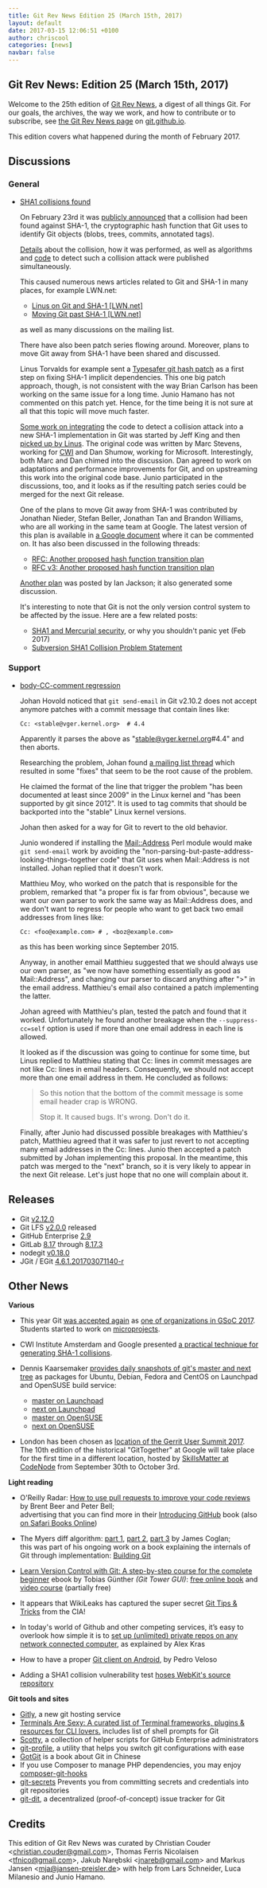 ```yaml
---
title: Git Rev News Edition 25 (March 15th, 2017)
layout: default
date: 2017-03-15 12:06:51 +0100
author: chriscool
categories: [news]
navbar: false
---
```


## Git Rev News: Edition 25 (March 15th, 2017)

Welcome to the 25th edition of [Git Rev News](https://git.github.io/rev_news/rev_news/),
a digest of all things Git. For our goals, the archives, the way we work, and how to contribute or to
subscribe, see [the Git Rev News page](https://git.github.io/rev_news/rev_news/) on [git.github.io](http://git.github.io).

This edition covers what happened during the month of February 2017.

## Discussions

### General

* [SHA1 collisions found](https://public-inbox.org/git/20170223164306.spg2avxzukkggrpb@kitenet.net/)

  On February 23rd it was [publicly announced](https://security.googleblog.com/2017/02/announcing-first-sha1-collision.html)
  that a collision had been found against SHA-1, the cryptographic hash
  function that Git uses to identify Git objects (blobs, trees, commits,
  annotated tags).

  [Details](https://shattered.it/) about the collision, how it was
  performed, as well as algorithms and [code](https://github.com/cr-marcstevens/sha1collisiondetection)
  to detect such a collision attack were published simultaneously.

  This caused numerous news articles related to Git and SHA-1 in many
  places, for example LWN.net:

  - [Linus on Git and SHA-1 \[LWN.net\]](https://lwn.net/Articles/715621/)
  - [Moving Git past SHA-1 \[LWN.net\]](https://lwn.net/Articles/715716/)

  as well as many discussions on the mailing list.

  There have also been patch series flowing around. Moreover, plans to move Git
  away from SHA-1 have been shared and discussed.

  Linus Torvalds for example sent a
  [Typesafer git hash patch](https://public-inbox.org/git/CA+55aFxYs1zp2c-UPe8EfshNNOxRVxZ2H+ipsnG489NBsE+DLQ@mail.gmail.com/)
  as a first step on fixing SHA-1 implicit dependencies. This one big
  patch approach, though, is not consistent with the way Brian Carlson has
  been working on the same issue for a long time. Junio Hamano has
  not commented on this patch yet. Hence, for the time being it is not sure at all that
  this topic will move much faster.

  [Some work on integrating](http://public-inbox.org/git/20170223230536.tdmtsn46e4lnrimx@sigill.intra.peff.net/)
  the code to detect a collision attack into a new
  SHA-1 implementation in Git was started by Jeff King and
  then [picked up by Linus](http://public-inbox.org/git/alpine.LFD.2.20.1702281621050.22202@i7.lan/).
  The original code was written by Marc Stevens, working for
  [CWI](https://www.cwi.nl/research-groups/Cryptology) and Dan Shumow,
  working for Microsoft. Interestingly, both Marc and Dan chimed into the
  discussion. Dan agreed to work on adaptations and performance
  improvements for Git, and on upstreaming this work into the original
  code base.
  Junio participated in the discussions, too, and it looks as if the
  resulting patch series could be merged for the next Git release.

  One of the plans to move Git away from SHA-1 was contributed by
  Jonathan Nieder, Stefan Beller, Jonathan Tan and Brandon
  Williams, who are all working in the same team at Google. The latest
  version of this plan is available in
  [a Google document](https://goo.gl/gh2Mzc) where it can be commented
  on. It has also been discussed in the following threads:

  - [RFC: Another proposed hash function transition plan](https://public-inbox.org/git/20170304011251.GA26789@aiede.mtv.corp.google.com/)
  - [RFC v3: Another proposed hash function transition plan](https://public-inbox.org/git/20170307001709.GC26789@aiede.mtv.corp.google.com/)

  [Another plan](http://public-inbox.org/git/22708.8913.864049.452252@chiark.greenend.org.uk/)
  was posted by Ian Jackson; it also generated some discussion.

  It's interesting to note that Git is not the only version control
  system to be affected by the issue. Here are a few related posts:

  - [SHA1 and Mercurial security](https://www.mercurial-scm.org/wiki/mpm/SHA1), or why you shouldn't panic yet (Feb 2017)
  - [Subversion SHA1 Collision Problem Statement](http://blogs.collab.net/subversion/subversion-sha1-collision-problem-statement-prevention-remediation-options)

<!---
### Reviews
-->

### Support

* [body-CC-comment regression](https://public-inbox.org/git/20170216174924.GB2625@localhost/)

  Johan Hovold noticed that `git send-email` in Git v2.10.2 does not
  accept anymore patches with a commit message that contain lines like:

  ```
  Cc: <stable@vger.kernel.org>	# 4.4
  ```

  Apparently it parses the above as "stable@vger.kernel.org#4.4" and
  then aborts.

  Researching the problem, Johan found
  [a mailing list thread](https://public-inbox.org/git/vpqmvi8n71g.fsf@anie.imag.fr/)
  which resulted in some "fixes" that seem to be the root cause of the
  problem.

  He claimed the format of the line that trigger the problem
  "has been documented at least since 2009" in the Linux kernel and "has
  been supported by git since 2012". It is used to tag commits that
  should be backported into the "stable" Linux kernel versions.

  Johan then asked for a way for Git to revert to the old behavior.

  Junio wondered if installing the [Mail::Address](http://search.cpan.org/search?query=Mail%3A%3AAddress&mode=module) Perl module
  would make `git send-email` work by avoiding the
  "non-parsing-but-paste-address-looking-things-together code" that Git
  uses when Mail::Address is not installed. Johan replied that it
  doesn't work.

  Matthieu Moy, who worked on the patch that is responsible for the
  problem, remarked that "a proper fix is far from obvious", because we
  want our own parser to work the same way as Mail::Address does,
  and we don't want to regress for people who want to get back
  two email addresses from lines like:

  ```
  Cc: <foo@example.com> # , <boz@example.com>
  ```

  as this has been working since September 2015.

  Anyway, in another email Matthieu suggested that we should always use our
  own parser, as "we now have something essentially as good as
  Mail::Address", and changing our parser to discard anything after ">"
  in the email address. Matthieu's email also contained a patch
  implementing the latter.

  Johan agreed with Matthieu's plan, tested the patch and found that it
  worked. Unfortunately he found another breakage when the
  `--suppress-cc=self` option is used if more than one email address in
  each line is allowed.

  It looked as if the discussion was going to continue for some time, but
  Linus replied to Matthieu stating that Cc: lines in commit messages are
  not like Cc: lines in email headers. Consequently, we should not accept
  more than one email address in them. He concluded as follows:

  > So this notion that the bottom of the commit message is some email
  > header crap is WRONG.
  >
  > Stop it. It caused bugs. It's wrong. Don't do it.

  Finally, after Junio had discussed possible breakages with Matthieu's
  patch, Matthieu agreed that it was safer to just revert to not
  accepting many email addresses in the Cc: lines. Junio then accepted a
  patch submitted by Johan implementing this proposal.
  In the meantime, this patch was merged to the "next" branch,
  so it is very likely to appear in the next Git release.
  Let's just hope that no one will complain about it.

## Releases

* Git [v2.12.0](http://public-inbox.org/git/xmqqd1e72xs5.fsf@gitster.mtv.corp.google.com/)
* Git LFS [v2.0.0](https://github.com/blog/2328-git-lfs-2-0-0-released) released
* GitHub Enterprise [2.9](https://github.com/blog/2326-github-enterprise-2-9-is-here-with-pull-request-improvements-organization-wide-projects-and-google-cloud-platform-support)
* GitLab [8.17](https://about.gitlab.com/2017/02/22/gitlab-8-17-released/) through [8.17.3](https://about.gitlab.com/2017/03/10/gitlab-8-dot-17-dot-3-released/)
* nodegit [v0.18.0](https://github.com/nodegit/nodegit/releases/tag/v0.18.0)
* JGit / EGit [4.6.1.201703071140-r](http://dev.eclipse.org/mhonarc/lists/jgit-dev/msg03301.html)

## Other News

__Various__

* This year Git [was accepted again](http://public-inbox.org/git/CAP8UFD1+Yn8W3YXF6Wn3=7Kiim9h6WtK7cqDu1G0uF8+CuORQg@mail.gmail.com/) as
[one of organizations in GSoC 2017](https://summerofcode.withgoogle.com/organizations/5465129203269632/).
Students started to work on [microprojects](https://git.github.io/SoC-2017-Microprojects/).

* CWI Institute Amsterdam and Google presented [a practical technique for generating SHA-1 collisions](https://security.googleblog.com/2017/02/announcing-first-sha1-collision.html).

* Dennis Kaarsemaker [provides daily snapshots of git's master and next tree](http://public-inbox.org/git/1488208102.10235.3.camel@kaarsemaker.net/)
  as packages for Ubuntu, Debian, Fedora and CentOS on Launchpad and OpenSUSE build service:
   - [master on Launchpad](https://launchpad.net/~dennis/+archive/ubuntu/git-master)
   - [next on Launchpad](https://launchpad.net/~dennis/+archive/ubuntu/git-next)
   - [master on OpenSUSE](https://build.opensuse.org/project/show/home:seveas:git-master)
   - [next on OpenSUSE](https://build.opensuse.org/project/show/home:seveas:git-next)

* London has been chosen as [location of the Gerrit User Summit 2017](https://gitenterprise.me/2017/03/09/london-to-host-gerrit-user-summit-2017/). The 10th edition of the historical "GitTogether" at Google will take
place for the first time in a different location, hosted by [SkillsMatter at CodeNode](https://www.google.com/maps/search/Skills+Matter+%7C+CodeNode,+10+South+Place,+London,+EC2M+7EB,+GB/@51.5185967,-0.0882515,17z/data=!3m1!4b1) from September 30th to October 3rd.

__Light reading__

* O'Reilly Radar: [How to use pull requests to improve your code reviews](https://www.oreilly.com/ideas/how-to-use-pull-requests-to-improve-your-code-reviews) by Brent Beer and Peter Bell;  
  advertising that you can find more in their [Introducing GitHub](http://shop.oreilly.com/product/0636920067634.do) book (also [on Safari Books Online](https://www.safaribooksonline.com/library/view/introducing-github/9781491949801/))

* The Myers diff algorithm: [part 1](https://blog.jcoglan.com/2017/02/12/the-myers-diff-algorithm-part-1/), [part 2](https://blog.jcoglan.com/2017/02/15/the-myers-diff-algorithm-part-2/), [part 3](https://blog.jcoglan.com/2017/02/17/the-myers-diff-algorithm-part-3/) by James Coglan;  
  this was part of his ongoing work on a book explaining the internals of Git through implementation: [Building Git](https://building-git.launchrock.com/)

* [Learn Version Control with Git: A step-by-step course for the complete beginner](https://www.git-tower.com/learn/git/ebook/) ebook by Tobias Günther _(Git Tower GUI)_: [free online book](https://www.git-tower.com/learn/git/ebook/en/command-line/introduction) and [video course](https://www.git-tower.com/learn/git/videos) (partially free)

* It appears that WikiLeaks has captured the super secret [Git Tips & Tricks](https://wikileaks.org/ciav7p1/cms/page_1179773.html) from the CIA!

* In today's world of Github and other competing services, it’s easy to overlook how simple it is to [set up (unlimited) private repos on any network connected computer](https://www.alexkras.com/private-git-repository-on-any-computer/), as explained by Alex Kras

* How to have a proper [Git client on Android](https://pedronveloso.com/proper-git-client-android/), by Pedro Veloso

* Adding a SHA1 collision vulnerability test [hoses WebKit's source repository](https://news.ycombinator.com/item?id=13725093)

__Git tools and sites__

* [Gitly](https://gitly.io/), a new git hosting service
* [Terminals Are Sexy: A curated list of Terminal frameworks, plugins & resources for CLI lovers.](https://github.com/k4m4/terminals-are-sexy) includes list of shell prompts for Git
* [Scotty](https://github.com/larsxschneider/scotty), a collection of helper scripts for GitHub Enterprise administrators
* [git-profile](https://github.com/zeeshanu/git-profile), a utility that helps you switch git configurations with ease
* [GotGit](https://github.com/gotgit) is a book about Git in Chinese
* If you use Composer to manage PHP dependencies, you may enjoy [composer-git-hooks](https://github.com/BrainMaestro/composer-git-hooks)
* [git-secrets](https://github.com/awslabs/git-secrets) Prevents you from committing secrets and credentials into git repositories
* [git-dit](https://github.com/neithernut/git-dit), a decentralized (proof-of-concept) issue tracker for Git

## Credits

This edition of Git Rev News was curated by
Christian Couder &lt;<christian.couder@gmail.com>&gt;,
Thomas Ferris Nicolaisen &lt;<tfnico@gmail.com>&gt;,
Jakub Narębski &lt;<jnareb@gmail.com>&gt; and
Markus Jansen &lt;<mja@jansen-preisler.de>&gt;
with help from Lars Schneider, Luca Milanesio
and Junio Hamano.
